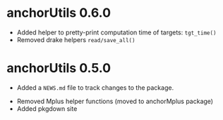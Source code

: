 # anchorUtils 0.6.0

+ Added helper to pretty-print computation time of targets: `tgt_time()`
+ Removed drake helpers `read/save_all()`

# anchorUtils 0.5.0

* Added a `NEWS.md` file to track changes to the package.
+ Removed Mplus helper functions (moved to anchorMplus package)
+ Added pkgdown site
